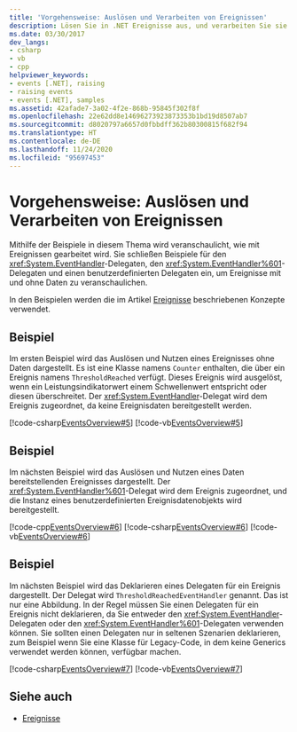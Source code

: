 ```yaml
---
title: 'Vorgehensweise: Auslösen und Verarbeiten von Ereignissen'
description: Lösen Sie in .NET Ereignisse aus, und verarbeiten Sie sie. Dieser Artikel enthält Beispiele, in denen die Delegaten EventHandler, EventHandler<TEventArgs> sowie ein benutzerdefinierter Delegat verwendet werden.
ms.date: 03/30/2017
dev_langs:
- csharp
- vb
- cpp
helpviewer_keywords:
- events [.NET], raising
- raising events
- events [.NET], samples
ms.assetid: 42afade7-3a02-4f2e-868b-95845f302f8f
ms.openlocfilehash: 22e62dd8e14696273923873353b1bd19d8507ab7
ms.sourcegitcommit: d8020797a6657d0fbbdff362b80300815f682f94
ms.translationtype: HT
ms.contentlocale: de-DE
ms.lasthandoff: 11/24/2020
ms.locfileid: "95697453"
---
```

# <a name="how-to-raise-and-consume-events"></a>Vorgehensweise: Auslösen und Verarbeiten von Ereignissen

Mithilfe der Beispiele in diesem Thema wird veranschaulicht, wie mit Ereignissen gearbeitet wird. Sie schließen Beispiele für den <xref:System.EventHandler>-Delegaten, den <xref:System.EventHandler%601>-Delegaten und einen benutzerdefinierten Delegaten ein, um Ereignisse mit und ohne Daten zu veranschaulichen.  
  
 In den Beispielen werden die im Artikel [Ereignisse](index.md) beschriebenen Konzepte verwendet.  
  
## <a name="example"></a>Beispiel  

 Im ersten Beispiel wird das Auslösen und Nutzen eines Ereignisses ohne Daten dargestellt. Es ist eine Klasse namens `Counter` enthalten, die über ein Ereignis namens `ThresholdReached` verfügt. Dieses Ereignis wird ausgelöst, wenn ein Leistungsindikatorwert einem Schwellenwert entspricht oder diesen überschreitet. Der <xref:System.EventHandler>-Delegat wird dem Ereignis zugeordnet, da keine Ereignisdaten bereitgestellt werden.  
  
 [!code-csharp[EventsOverview#5](../../../samples/snippets/csharp/VS_Snippets_CLR/eventsoverview/cs/programnodata.cs#5)]
 [!code-vb[EventsOverview#5](../../../samples/snippets/visualbasic/VS_Snippets_CLR/eventsoverview/vb/module1nodata.vb#5)]  
  
## <a name="example"></a>Beispiel  

 Im nächsten Beispiel wird das Auslösen und Nutzen eines Daten bereitstellenden Ereignisses dargestellt. Der <xref:System.EventHandler%601>-Delegat wird dem Ereignis zugeordnet, und die Instanz eines benutzerdefinierten Ereignisdatenobjekts wird bereitgestellt.  
  
 [!code-cpp[EventsOverview#6](../../../samples/snippets/cpp/VS_Snippets_CLR/eventsoverview/cpp/programwithdata.cpp#6)]
 [!code-csharp[EventsOverview#6](../../../samples/snippets/csharp/VS_Snippets_CLR/eventsoverview/cs/programwithdata.cs#6)]
 [!code-vb[EventsOverview#6](../../../samples/snippets/visualbasic/VS_Snippets_CLR/eventsoverview/vb/module1withdata.vb#6)]  
  
## <a name="example"></a>Beispiel  

 Im nächsten Beispiel wird das Deklarieren eines Delegaten für ein Ereignis dargestellt. Der Delegat wird `ThresholdReachedEventHandler` genannt. Das ist nur eine Abbildung. In der Regel müssen Sie einen Delegaten für ein Ereignis nicht deklarieren, da Sie entweder den <xref:System.EventHandler>-Delegaten oder den <xref:System.EventHandler%601>-Delegaten verwenden können. Sie sollten einen Delegaten nur in seltenen Szenarien deklarieren, zum Beispiel wenn Sie eine Klasse für Legacy-Code, in dem keine Generics verwendet werden können, verfügbar machen.  
  
 [!code-csharp[EventsOverview#7](../../../samples/snippets/csharp/VS_Snippets_CLR/eventsoverview/cs/programwithdelegate.cs#7)]
 [!code-vb[EventsOverview#7](../../../samples/snippets/visualbasic/VS_Snippets_CLR/eventsoverview/vb/module1withdelegate.vb#7)]  
  
## <a name="see-also"></a>Siehe auch

- [Ereignisse](index.md)
